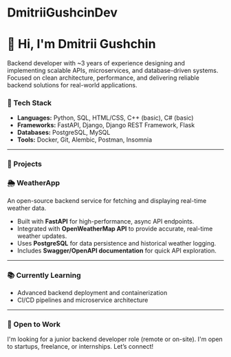 # DmitriiGushcinDev
# 👋 Hi, I'm Dmitrii Gushchin

Backend developer with ~3 years of experience designing and implementing scalable APIs, microservices, and database-driven systems.  Focused on clean architecture, performance, and delivering reliable backend solutions for real-world applications.

### 🧰 Tech Stack

- **Languages:** Python, SQL, HTML/CSS, C++ (basic), C# (basic)
- **Frameworks:** FastAPI, Django, Django REST Framework, Flask
- **Databases:** PostgreSQL, MySQL
- **Tools:** Docker, Git, Alembic, Postman, Insomnia

---

### 🧪 Projects

### 🌦 WeatherApp
An open-source backend service for fetching and displaying real-time weather data.  
- Built with **FastAPI** for high-performance, async API endpoints.  
- Integrated with **OpenWeatherMap API** to provide accurate, real-time weather updates.  
- Uses **PostgreSQL** for data persistence and historical weather logging.  
- Includes **Swagger/OpenAPI documentation** for quick API exploration.  
---

### 📚 Currently Learning

- Advanced backend deployment and containerization
- CI/CD pipelines and microservice architecture

---

### 🤝 Open to Work

I'm looking for a junior backend developer role (remote or on-site). I'm open to startups, freelance, or internships. Let’s connect!
